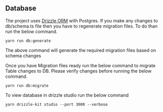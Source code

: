 ## Database
The project uses [Drizzle ORM](https://orm.drizzle.team/) with Postgres.
If you make any changes to db/schema.ts file then you have to regenerate migration files. To do than run the below command.
```
yarn run db:generate
```
The above command will generate the required migration files based on schema changes

Once you have Migration files ready run the below command to migrate Table changes to DB. Please verify changes before running the below command.
```
yarn run db:migrate
```
To view database in drizzle studio run the below command
```
yarn drizzle-kit studio --port 3000 --verbose
```